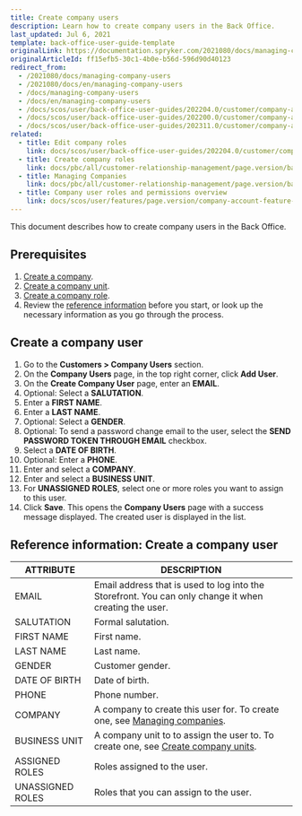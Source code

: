 ```yaml
---
title: Create company users
description: Learn how to create company users in the Back Office.
last_updated: Jul 6, 2021
template: back-office-user-guide-template
originalLink: https://documentation.spryker.com/2021080/docs/managing-company-users
originalArticleId: ff15efb5-30c1-4b0e-b56d-596d90d40123
redirect_from:
  - /2021080/docs/managing-company-users
  - /2021080/docs/en/managing-company-users
  - /docs/managing-company-users
  - /docs/en/managing-company-users
  - /docs/scos/user/back-office-user-guides/202204.0/customer/company-account/managing-company-users.html
  - /docs/scos/user/back-office-user-guides/202200.0/customer/company-account/managing-company-users.html
  - /docs/scos/user/back-office-user-guides/202311.0/customer/company-account/managing-company-users.html
related:
  - title: Edit company roles
    link: docs/scos/user/back-office-user-guides/202204.0/customer/company-users/edit-company-users.html
  - title: Create company roles
    link: docs/pbc/all/customer-relationship-management/page.version/base-shop/manage-in-the-back-office/company-roles/create-company-roles.html
  - title: Managing Companies
    link: docs/pbc/all/customer-relationship-management/page.version/base-shop/manage-in-the-back-office/manage-companies.html
  - title: Company user roles and permissions overview
    link: docs/scos/user/features/page.version/company-account-feature-overview/company-user-roles-and-permissions-overview.html
---
```


This document describes how to create company users in the Back Office.

## Prerequisites

1. [Create a company](/docs/pbc/all/customer-relationship-management/{{page.version}}/base-shop/manage-in-the-back-office/manage-companies.html).
2. [Create a company unit](/docs/pbc/all/customer-relationship-management/{{page.version}}/base-shop/manage-in-the-back-office/company-units/create-company-units.html).
3. [Create a company role](/docs/pbc/all/customer-relationship-management/{{page.version}}/base-shop/manage-in-the-back-office/company-roles/create-company-roles.html).
4. Review the [reference information](#reference-information-create-a-company-user) before you start, or look up the necessary information as you go through the process.

## Create a company user

1. Go to the **Customers&nbsp;<span aria-label="and then">></span> Company Users** section.
2. On the **Company Users** page, in the top right corner, click **Add User**.
3. On the **Create Company User** page, enter an **EMAIL**.
4. Optional: Select a **SALUTATION**.
5. Enter a **FIRST NAME**.
6. Enter a **LAST NAME**.
7. Optional: Select a **GENDER**.
8. Optional: To send a password change email to the user, select the **SEND PASSWORD TOKEN THROUGH EMAIL** checkbox.
9. Select a **DATE OF BIRTH**.
10. Optional: Enter a **PHONE**.
11. Enter and select a **COMPANY**.
12. Enter and select a **BUSINESS UNIT**.
13. For **UNASSIGNED ROLES**, select one or more roles you want to assign to this user.
14. Click **Save**.
    This opens the **Company Users** page with a success message displayed. The created user is displayed in the list.

## Reference information: Create a company user

| ATTRIBUTE |DESCRIPTION  |
| --- | --- |
| EMAIL | Email address that is used to log into the Storefront. You can only change it when creating the user.  |
| SALUTATION | Formal salutation. |
| FIRST NAME | First name. |
| LAST NAME |  Last name. |
| GENDER | Customer gender. |
| DATE OF BIRTH | Date of birth. |
| PHONE | Phone number. |
| COMPANY  | A company to create this user for. To create one, see [Managing companies](/docs/pbc/all/customer-relationship-management/{{page.version}}/base-shop/manage-in-the-back-office/manage-companies.html). |
| BUSINESS UNIT | A company unit to to assign the user to. To create one, see [Create company units](/docs/pbc/all/customer-relationship-management/{{page.version}}/base-shop/manage-in-the-back-office/company-units/create-company-units.html). |
| ASSIGNED ROLES  | Roles assigned to the user. |
| UNASSIGNED ROLES | Roles that you can assign to the user. |
